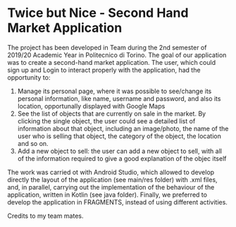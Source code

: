 # Twice but Nice - Second Hand Market Application

The project has been developed in Team during the 2nd semester of 2019/20 Academic Year in Politecnico di Torino.
The goal of our application was to create a second-hand market application. The user, which could sign up and Login to interact properly with the application, had the opportunity to:

1. Manage its personal page, where it was possible to see/change its personal information, like name, username and password, and also its location, opportunally displayed with Google 
Maps
2. See the list of objects that are currently on sale in the market. By clicking the single object, the user could see a detailed list of information about that object, including 
an image/photo, the name of the user who is selling that object, the category of the object, the location and so on.
3. Add a new object to sell: the user can add a new object to sell, with all of the information required to give a good explanation of the objec itself

The work was carried ot with Android Studio, which allowed to develop directly the layout of the application (see main/res folder) with .xml files, and, in parallel, carrying out
the implementation of the behaviour of the application, written in Kotlin (see java folder). Finally, we preferred to develop the application in FRAGMENTS, instead of using 
different activities.

Credits to my team mates. 
